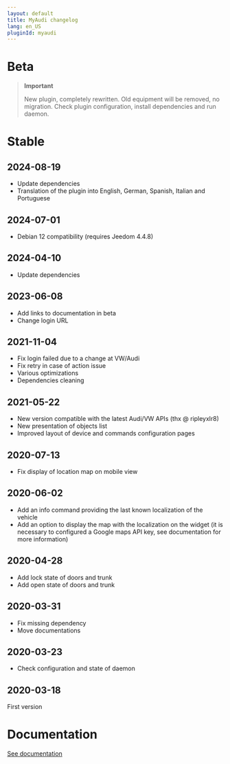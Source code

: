 ```yaml
---
layout: default
title: MyAudi changelog
lang: en_US
pluginId: myaudi
---
```


# Beta

> **Important**
>
> New plugin, completely rewritten.
> Old equipment will be removed, no migration.
> Check plugin configuration, install dependencies and run daemon.

# Stable

## 2024-08-19

- Update dependencies
- Translation of the plugin into English, German, Spanish, Italian and Portuguese

## 2024-07-01

- Debian 12 compatibility (requires Jeedom 4.4.8)

## 2024-04-10

- Update dependencies

## 2023-06-08

- Add links to documentation in beta
- Change login URL

## 2021-11-04

- Fix login failed due to a change at VW/Audi
- Fix retry in case of action issue
- Various optimizations
- Dependencies cleaning

## 2021-05-22

- New version compatible with the latest Audi/VW APIs (thx @ ripleyxlr8)
- New presentation of objects list
- Improved layout of device and commands configuration pages

## 2020-07-13

- Fix display of location map on mobile view

## 2020-06-02

- Add an info command providing the last known localization of the vehicle
- Add an option to display the map with the localization on the widget (it is necessary to configured a Google maps API key, see documentation for more information)

## 2020-04-28

- Add lock state of doors and trunk
- Add open state of doors and trunk

## 2020-03-31

- Fix missing dependency
- Move documentations

## 2020-03-23

- Check configuration and state of daemon

## 2020-03-18

First version

# Documentation

[See documentation]({{site.baseurl}}/{{page.pluginId}}/{{page.lang}})

